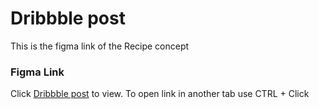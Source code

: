 # Dribbble post
This is the figma link of the Recipe concept

### Figma Link
Click [Dribbble post](https://www.figma.com/file/OmyocKPuZEPzjy9JZ2wig0/2-dribbble-posts) to view. To open link in another tab use CTRL + Click